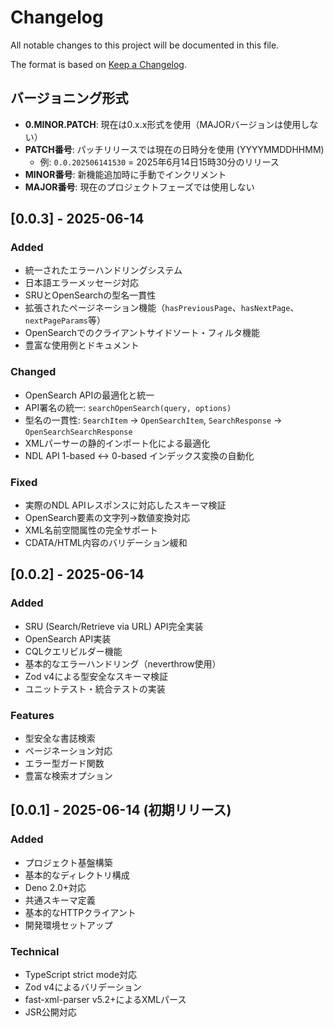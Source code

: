 # Changelog

All notable changes to this project will be documented in this file.

The format is based on [Keep a Changelog](https://keepachangelog.com/en/1.0.0/).

## バージョニング形式

- **0.MINOR.PATCH**: 現在は0.x.x形式を使用（MAJORバージョンは使用しない）
- **PATCH番号**: パッチリリースでは現在の日時分を使用 (YYYYMMDDHHMM)
  - 例: `0.0.202506141530` = 2025年6月14日15時30分のリリース
- **MINOR番号**: 新機能追加時に手動でインクリメント
- **MAJOR番号**: 現在のプロジェクトフェーズでは使用しない

## [0.0.3] - 2025-06-14

### Added

- 統一されたエラーハンドリングシステム
- 日本語エラーメッセージ対応
- SRUとOpenSearchの型名一貫性
- 拡張されたページネーション機能（`hasPreviousPage`、`hasNextPage`、`nextPageParams`等）
- OpenSearchでのクライアントサイドソート・フィルタ機能
- 豊富な使用例とドキュメント

### Changed

- OpenSearch APIの最適化と統一
- API署名の統一: `searchOpenSearch(query, options)`
- 型名の一貫性: `SearchItem` → `OpenSearchItem`, `SearchResponse` →
  `OpenSearchSearchResponse`
- XMLパーサーの静的インポート化による最適化
- NDL API 1-based ↔ 0-based インデックス変換の自動化

### Fixed

- 実際のNDL APIレスポンスに対応したスキーマ検証
- OpenSearch要素の文字列→数値変換対応
- XML名前空間属性の完全サポート
- CDATA/HTML内容のバリデーション緩和

## [0.0.2] - 2025-06-14

### Added

- SRU (Search/Retrieve via URL) API完全実装
- OpenSearch API実装
- CQLクエリビルダー機能
- 基本的なエラーハンドリング（neverthrow使用）
- Zod v4による型安全なスキーマ検証
- ユニットテスト・統合テストの実装

### Features

- 型安全な書誌検索
- ページネーション対応
- エラー型ガード関数
- 豊富な検索オプション

## [0.0.1] - 2025-06-14 (初期リリース)

### Added

- プロジェクト基盤構築
- 基本的なディレクトリ構成
- Deno 2.0+対応
- 共通スキーマ定義
- 基本的なHTTPクライアント
- 開発環境セットアップ

### Technical

- TypeScript strict mode対応
- Zod v4によるバリデーション
- fast-xml-parser v5.2+によるXMLパース
- JSR公開対応

